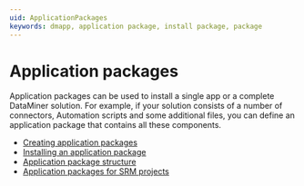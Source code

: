 ```yaml
---
uid: ApplicationPackages
keywords: dmapp, application package, install package, package
---
```


# Application packages

Application packages can be used to install a single app or a complete DataMiner solution. For example, if your solution consists of a number of connectors, Automation scripts and some additional files, you can define an application package that contains all these components.

- [Creating application packages](xref:CreatingApplicationPackages)
- [Installing an application package](xref:Installing_an_app_package)
- [Application package structure](xref:ApplicationPackageStructure)
- [Application packages for SRM projects](xref:SRM_project_config_using_CICD)
